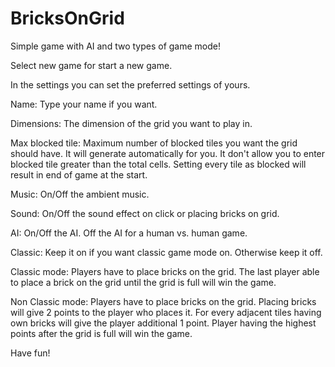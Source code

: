 BricksOnGrid
============

Simple game with AI and two types of game mode!

Select new game for start a new game.

In the settings you can set the preferred settings of yours.

Name: Type your name if you want.

Dimensions: The dimension of the grid you want to play in.

Max blocked tile: Maximum number of blocked tiles you want the grid should have. It will generate automatically for you. It don\'t allow you to enter blocked tile greater than the total cells. Setting every tile as blocked will result in end of game at the start.

Music: On/Off the ambient music.

Sound: On/Off the sound effect on click or placing bricks on grid.

AI: On/Off the AI. Off the AI for a human vs. human game.

Classic: Keep it on if you want classic game mode on. Otherwise keep it off.

Classic mode: Players have to place bricks on the grid. The last player able to place a brick on the grid until the grid is full will win the game.

Non Classic mode: Players have to place bricks on the grid. Placing bricks will give 2 points to the player who places it. For every adjacent tiles having own bricks will give the player additional 1 point. Player having the highest points after the grid is full will win the game.

Have fun!
